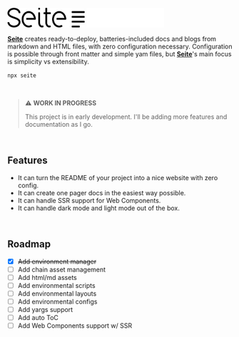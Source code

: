 <br><br>

<img src="./logo-light.svg#gh-light-mode-only" height="44px"/>
<img src="./logo-dark.svg#gh-dark-mode-only" height="44px"/>

<br>

[**Seite**](.) creates ready-to-deploy, batteries-included docs and blogs from markdown and HTML files, with zero configuration necessary.
Configuration is possible through front matter and simple yam files, but [**Seite**](.)'s main focus is simplicity vs extensibility.

```bash
npx seite
```

<br>

> ⚠️ **WORK IN PROGRESS**
>
> This project is in early development. I'll be adding more features and documentation as I go.

<br>

## Features

- It can turn the README of your project into a nice website with zero config.
- It can create one pager docs in the easiest way possible.
- It can handle SSR support for Web Components.
- It can handle dark mode and light mode out of the box.

<br>

## Roadmap

- [x] ~~Add environment manager~~
- [ ] Add chain asset management
- [ ] Add html/md assets
- [ ] Add environmental scripts
- [ ] Add environmental layouts
- [ ] Add environmental configs
- [ ] Add yargs support
- [ ] Add auto ToC
- [ ] Add Web Components support w/ SSR